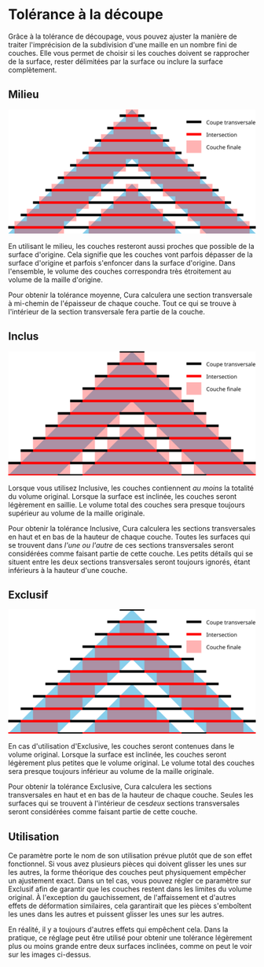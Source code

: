 Tolérance à la découpe
===

Grâce à la tolérance de découpage, vous pouvez ajuster la manière de traiter l'imprécision de la subdivision d'une maille en un nombre fini de couches. Elle vous permet de choisir si les couches doivent se rapprocher de la surface, rester délimitées par la surface ou inclure la surface complètement.

Milieu
----
![Milieu](../images/slicing_tolerance_middle_fr.svg)

En utilisant le milieu, les couches resteront aussi proches que possible de la surface d'origine. Cela signifie que les couches vont parfois dépasser de la surface d'origine et parfois s'enfoncer dans la surface d'origine. Dans l'ensemble, le volume des couches correspondra très étroitement au volume de la maille d'origine.

Pour obtenir la tolérance moyenne, Cura calculera une section transversale à mi-chemin de l'épaisseur de chaque couche. Tout ce qui se trouve à l'intérieur de la section transversale fera partie de la couche.

Inclus
----
![Inclus](../images/slicing_tolerance_inclusive_fr.svg)

Lorsque vous utilisez Inclusive, les couches contiennent *au moins* la totalité du volume original. Lorsque la surface est inclinée, les couches seront légèrement en saillie. Le volume total des couches sera presque toujours supérieur au volume de la maille originale.

Pour obtenir la tolérance Inclusive, Cura calculera les sections transversales en haut et en bas de la hauteur de chaque couche. Toutes les surfaces qui se trouvent dans *l'une ou l'autre* de ces sections transversales seront considérées comme faisant partie de cette couche. Les petits détails qui se situent entre les deux sections transversales seront toujours ignorés, étant inférieurs à la hauteur d'une couche.

Exclusif
----
![Exclusif](../images/slicing_tolerance_exclusive_fr.svg)

En cas d'utilisation d'Exclusive, les couches seront contenues dans le volume original. Lorsque la surface est inclinée, les couches seront légèrement plus petites que le volume original. Le volume total des couches sera presque toujours inférieur au volume de la maille originale.

Pour obtenir la tolérance Exclusive, Cura calculera les sections transversales en haut et en bas de la hauteur de chaque couche. Seules les surfaces qui se trouvent à l'intérieur de ces*deux* sections transversales seront considérées comme faisant partie de cette couche.

Utilisation
----
Ce paramètre porte le nom de son utilisation prévue plutôt que de son effet fonctionnel. Si vous avez plusieurs pièces qui doivent glisser les unes sur les autres, la forme théorique des couches peut physiquement empêcher un ajustement exact. Dans un tel cas, vous pouvez régler ce paramètre sur Exclusif afin de garantir que les couches restent dans les limites du volume original. À l'exception du gauchissement, de l'affaissement et d'autres effets de déformation similaires, cela garantirait que les pièces s'emboîtent les unes dans les autres et puissent glisser les unes sur les autres.

En réalité, il y a toujours d'autres effets qui empêchent cela. Dans la pratique, ce réglage peut être utilisé pour obtenir une tolérance légèrement plus ou moins grande entre deux surfaces inclinées, comme on peut le voir sur les images ci-dessus.
